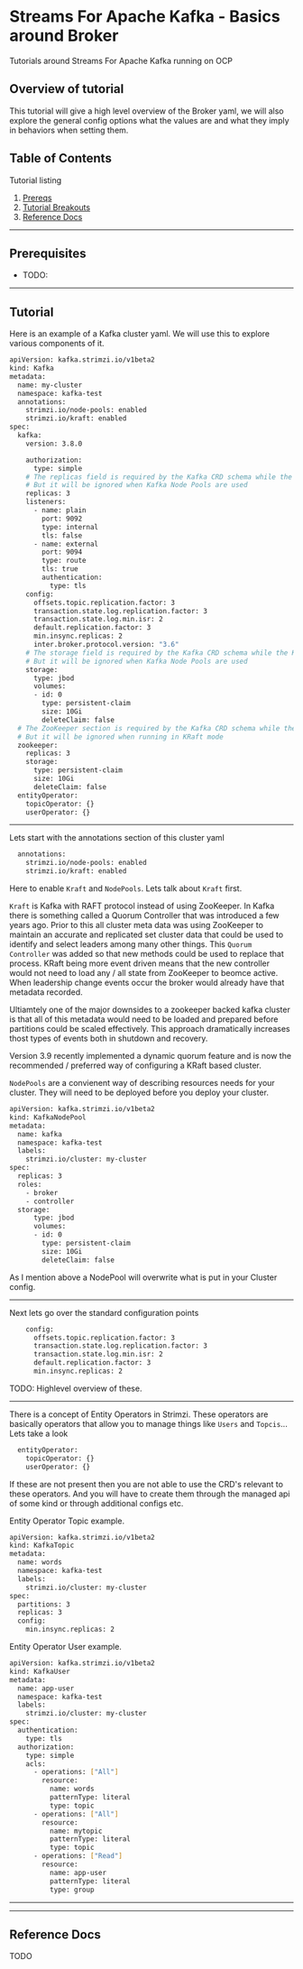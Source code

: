 # Streams For Apache Kafka - Basics around Broker

Tutorials around Streams For Apache Kafka running on OCP

## Overview of tutorial

This tutorial will give a high level overview of the Broker yaml, we will also explore the general config options what the values are and what they imply in behaviors when setting them.

## Table of Contents

Tutorial listing

1. [Prereqs](#prerequisites)
2. [Tutorial Breakouts](#tutorials)
3. [Reference Docs](#reference-docs)

---

## Prerequisites

- TODO:

---

## Tutorial

Here is an example of a Kafka cluster yaml.  We will use this to explore various components of it.

```bash
apiVersion: kafka.strimzi.io/v1beta2
kind: Kafka
metadata:
  name: my-cluster
  namespace: kafka-test
  annotations:
    strimzi.io/node-pools: enabled
    strimzi.io/kraft: enabled
spec:
  kafka:
    version: 3.8.0

    authorization:
      type: simple
    # The replicas field is required by the Kafka CRD schema while the KafkaNodePools feature gate is in alpha phase.
    # But it will be ignored when Kafka Node Pools are used
    replicas: 3
    listeners:
      - name: plain
        port: 9092
        type: internal
        tls: false
      - name: external
        port: 9094
        type: route
        tls: true
        authentication:
          type: tls
    config:
      offsets.topic.replication.factor: 3
      transaction.state.log.replication.factor: 3
      transaction.state.log.min.isr: 2
      default.replication.factor: 3
      min.insync.replicas: 2
      inter.broker.protocol.version: "3.6"
    # The storage field is required by the Kafka CRD schema while the KafkaNodePools feature gate is in alpha phase.
    # But it will be ignored when Kafka Node Pools are used
    storage:
      type: jbod
      volumes:
      - id: 0
        type: persistent-claim
        size: 10Gi
        deleteClaim: false
  # The ZooKeeper section is required by the Kafka CRD schema while the UseKRaft feature gate is in alpha phase.
  # But it will be ignored when running in KRaft mode
  zookeeper:
    replicas: 3
    storage:
      type: persistent-claim
      size: 10Gi
      deleteClaim: false
  entityOperator:
    topicOperator: {}
    userOperator: {}
```

---

Lets start with the annotations section of this cluster yaml

```bash
  annotations:
    strimzi.io/node-pools: enabled
    strimzi.io/kraft: enabled
```

Here to enable `Kraft` and `NodePools`.  Lets talk about `Kraft` first.

`Kraft` is Kafka with RAFT protocol instead of using ZooKeeper.  In Kafka there is something called a Quorum Controller that was introduced a few years ago.  Prior to this all cluster meta data was using ZooKeeper to maintain an accurate and replicated set cluster data that could be used to identify and select leaders among many other things.  This `Quorum Controller` was added so that new methods could be used to replace that process.  KRaft being more event driven means that the new controller would not need to load any / all state from ZooKeeper to beomce active.  When leadership change events occur the broker would already have that metadata recorded.


Ultiamtely one of the major downsides to a zookeeper backed kafka cluster is that all of this metadata would need to be loaded and prepared before partitions could be scaled effectively.  This approach dramatically increases thost types of events both in shutdown and recovery.

Version 3.9 recently implemented a dynamic quorum feature and is now the recommended / preferred way of configuring a KRaft based cluster.

`NodePools` are a convienent way of describing resources needs for your cluster.  They will need to be deployed before you deploy your cluster.

```bash
apiVersion: kafka.strimzi.io/v1beta2
kind: KafkaNodePool
metadata:
  name: kafka
  namespace: kafka-test
  labels:
    strimzi.io/cluster: my-cluster
spec:
  replicas: 3
  roles:
    - broker
    - controller
  storage:
      type: jbod
      volumes:
      - id: 0
        type: persistent-claim
        size: 10Gi
        deleteClaim: false
```

As I mention above a NodePool will overwrite what is put in your Cluster config.

---

Next lets go over the standard configuration points

```bash
    config:
      offsets.topic.replication.factor: 3
      transaction.state.log.replication.factor: 3
      transaction.state.log.min.isr: 2
      default.replication.factor: 3
      min.insync.replicas: 2
```

TODO: Highlevel overview of these.

---

There is a concept of Entity Operators in Strimzi.  These operators are basically operators that allow you to manage things like `Users` and `Topcis`... Lets take a look

```bash
  entityOperator:
    topicOperator: {}
    userOperator: {}
```

If these are not present then you are not able to use the CRD's relevant to these operators.  And you will have to create them through the managed api of some kind or through additional configs etc.

Entity Operator Topic example.

```bash
apiVersion: kafka.strimzi.io/v1beta2
kind: KafkaTopic
metadata:
  name: words
  namespace: kafka-test
  labels:
    strimzi.io/cluster: my-cluster
spec:
  partitions: 3
  replicas: 3
  config:
    min.insync.replicas: 2
```

Entity Operator User example.

```bash
apiVersion: kafka.strimzi.io/v1beta2
kind: KafkaUser
metadata:
  name: app-user
  namespace: kafka-test
  labels:
    strimzi.io/cluster: my-cluster
spec:
  authentication:
    type: tls
  authorization:
    type: simple
    acls:
      - operations: ["All"]
        resource:
          name: words
          patternType: literal
          type: topic
      - operations: ["All"]
        resource:
          name: mytopic
          patternType: literal
          type: topic
      - operations: ["Read"]
        resource:
          name: app-user
          patternType: literal
          type: group
```

---



---

## Reference Docs

TODO